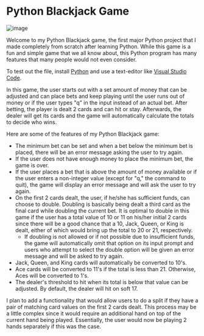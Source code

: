 # Python Blackjack Game

![image](https://user-images.githubusercontent.com/26613209/197585174-abb0eafe-f872-43ef-86a4-b33f16cfca98.png)

Welcome to my Python Blackjack game, the first major Python project that I made completely from scratch after learning Python. While this game is a fun and simple game that we all know about, this Python program has many features that many people would not even consider.

To test out the file, install <a href="https://python.org" rel="noreferrrer" target="_blank">Python</a> and use a text-editor like <a href="https://code.visualstudio.com" rel="noreferrer">Visual Studio Code</a>.

In this game, the user starts out with a set amount of money that can be adjusted and can place bets and keep playing until the user runs out of money or if the user types "q" in the input instead of an actual bet. After betting, the player is dealt 2 cards and can hit or stay. Afterwards, the dealer will get its cards and the game will automatically calculate the totals to decide who wins.

Here are some of the features of my Python Blackjack game:
* The minimum bet can be set and when a bet below the minimum bet is placed, there will be an error message asking the user to try again.
* If the user does not have enough money to place the minimum bet, the game is over.
* If the user places a bet that is above the amount of money available or if the user enters a non-integer value (except for "q," the command to quit), the game will display an error message and will ask the user to try again.
* On the first 2 cards dealt, the user, if he/she has sufficient funds, can choose to double. Doubling is basically being dealt a third card as the final card while doubling the current bet. It is optimal to double in this game if the user has a total value of 10 or 11 on his/her initial 2 cards since there will be a good chance that a 10, Jack, Queen, or King is dealt, either of which would bring up the total to 20 or 21, respectively.
  * If doubling is not allowed or if not possible due to insufficient funds, the game will automatically omit that option on its input prompt and users who attempt to select the double option will be given an error message and will be asked to try again.
* Jack, Queen, and King cards will automatically be converted to 10's.
* Ace cards will be converted to 11's if the total is less than 21. Otherwise, Aces will be converted to 1's.
* The dealer's threshold to hit when its total is below that value can be adjusted. By default, the dealer will hit on soft 17.

I plan to add a functionality that would allow users to do a split if they have a pair of matching card values on the first 2 cards dealt. This process may be a little complex since it would require an additional hand on top of the current hand being played. Essentially, the user would now be playing 2 hands separately if this was the case.
